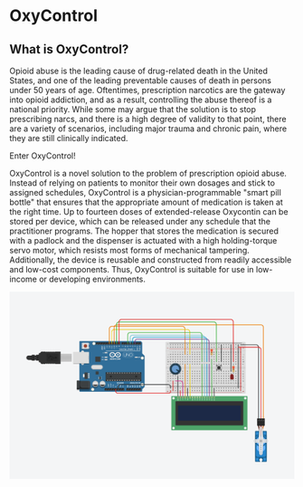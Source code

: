 # OxyControl

## What is OxyControl?

Opioid abuse is the leading cause of drug-related death in the United States, and one of the leading preventable causes of death in persons under 50 years of age. Oftentimes, prescription narcotics are the gateway into opioid addiction, and as a result, controlling the abuse thereof is a national priority. While some may argue that the solution is to stop prescribing narcs, and there is a high degree of validity to that point, there are a variety of scenarios, including major trauma and chronic pain, where they are still clinically indicated.

Enter OxyControl!

OxyControl is a novel solution to the problem of prescription opioid abuse. Instead of relying on patients to monitor their own dosages and stick to assigned schedules, OxyControl is a physician-programmable "smart pill bottle" that ensures that the appropriate amount of medication is taken at the right time. Up to fourteen doses of extended-release Oxycontin can be stored per device, which can be released under any schedule that the practitioner programs. The hopper that stores the medication is secured with a padlock and the dispenser is actuated with a high holding-torque servo motor, which resists most forms of mechanical tampering. Additionally, the device is reusable and constructed from readily accessible and low-cost components. Thus, OxyControl is suitable for use in low-income or developing environments.

!["An image of the OxyControl circuit"](images/OxyControl_Circuit.png)
